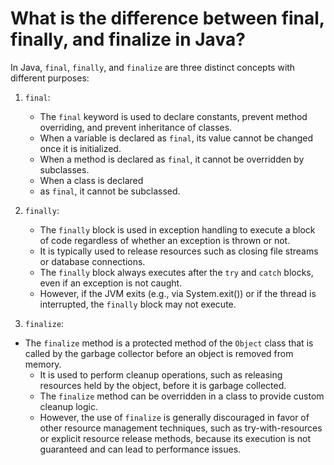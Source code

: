 # What is the difference between final, finally, and finalize in Java?

In Java, `final`, `finally`, and `finalize` are three distinct concepts with different purposes:

1. `final`:
    - The `final` keyword is used to declare constants, prevent method overriding, and prevent inheritance of classes.
    - When a variable is declared as `final`, its value cannot be changed once it is initialized.
    - When a method is declared as `final`, it cannot be overridden by subclasses.
    - When a class is declared
    - as `final`, it cannot be subclassed.

2. `finally`:
    - The `finally` block is used in exception handling to execute a block of code regardless of whether an exception is
      thrown or not.
    - It is typically used to release resources such as closing file streams or database connections.
    - The `finally` block always executes after the `try` and `catch` blocks, even if an exception is not caught.
    - However, if the JVM exits (e.g., via System.exit()) or if the thread is interrupted, the `finally` block may not
      execute.

3. `finalize`:

- The `finalize` method is a protected method of the `Object` class that is called by the garbage collector before an
  object is removed from memory.
    - It is used to perform cleanup operations, such as releasing resources held by the object, before it is garbage
      collected.
    - The `finalize` method can be overridden in a class to provide custom cleanup logic.
    - However, the use of `finalize` is generally discouraged in favor of other resource management techniques, such as
      try-with-resources or explicit resource release methods, because its execution is not guaranteed and can lead to
      performance issues.
